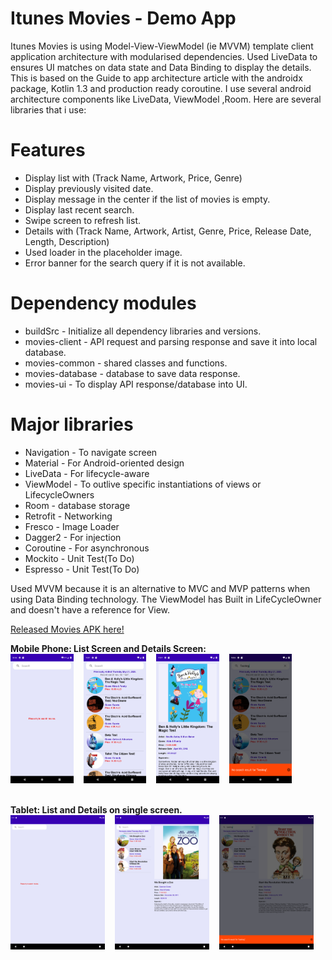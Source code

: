 # Itunes Movies - Demo App

Itunes Movies is using Model-View-ViewModel (ie MVVM) template client application architecture with modularised dependencies. Used LiveData to ensures UI matches on data state and Data Binding to display the details.
This is based on the Guide to app architecture article with the androidx package, Kotlin 1.3 and production ready coroutine. I use several android architecture components like LiveData, ViewModel ,Room. Here are several libraries that i use:

# Features
 * Display list with (Track Name, Artwork, Price, Genre)
 * Display previously visited date.
 * Display message in the center if the list of movies is empty.
 * Display last recent search.
 * Swipe screen to refresh list.
 * Details with  (Track Name, Artwork, Artist, Genre, Price, Release Date, Length, Description)
 * Used loader in the placeholder image.
 * Error banner for the search query if it is not available.
 
# Dependency modules
 * buildSrc - Initialize all dependency libraries and versions.
 * movies-client - API request and parsing response and save it into local database.
 * movies-common - shared classes and functions.
 * movies-database - database to save data response.
 * movies-ui - To display API response/database into UI.


# Major libraries
 * Navigation - To navigate screen
 * Material - For Android-oriented design
 * LiveData - For lifecycle-aware
 * ViewModel - To outlive specific instantiations of views or LifecycleOwners 
 * Room - database storage
 * Retrofit - Networking
 * Fresco - Image Loader
 * Dagger2 - For injection
 * Coroutine - For asynchronous
 * Mockito - Unit Test(To Do)
 * Espresso - Unit Test(To Do)
 
 Used MVVM because it is an alternative to MVC and MVP patterns when using Data Binding technology. The ViewModel has Built in LifeCycleOwner and doesn't have a reference for View.
 
 [Released Movies APK here!](https://drive.google.com/file/d/16ETR09wJCFJnqjUCUG0lwll4iF3X43an/view?usp=sharing)
 
 <b>Mobile Phone: List Screen and Details Screen:</b><br />
  <img src="https://github.com/eduardodelito/Movies/blob/master/screen/Screenshot_1590131761.png" width="20%" />
  &nbsp;&nbsp;
 <img src="https://github.com/eduardodelito/Movies/blob/master/screen/Screenshot_1590060430.png" width="20%" />
 &nbsp;&nbsp;
 <img src="https://github.com/eduardodelito/Movies/blob/master/screen/Screenshot_1590060437.png" width="20%" />
  &nbsp;&nbsp;
  <img src="https://github.com/eduardodelito/Movies/blob/master/screen/Screenshot_1590067450.png" width="20%" />
 <br /><br />
 
 <b>Tablet: List and Details on single screen.</b><br />
  <img src="https://github.com/eduardodelito/Movies/blob/master/screen/Screenshot_1590131642.png" width="30%" />
     &nbsp;&nbsp;
 <img src="https://github.com/eduardodelito/Movies/blob/master/screen/Screenshot_1590060465.png" width="30%" />
    &nbsp;&nbsp;
 <img src="https://github.com/eduardodelito/Movies/blob/master/screen/Screenshot_1590067318.png" width="30%" />
   &nbsp;&nbsp;
 <br /><br />
 
 


